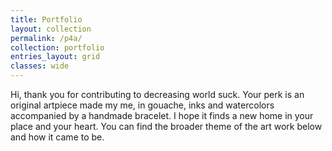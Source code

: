 ```yaml
---
title: Portfolio
layout: collection
permalink: /p4a/
collection: portfolio
entries_layout: grid
classes: wide
---
```

Hi, thank you for contributing to decreasing world suck. Your perk is an original artpiece made my me, in gouache, inks and watercolors accompanied by a handmade bracelet. I hope it finds a new home in your place and your heart. You can find the broader theme of the art work below and how it came to be.